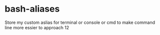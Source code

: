 # bash-aliases
Store my custom aslias for terminal or console or cmd to make command line more essier to approach
12